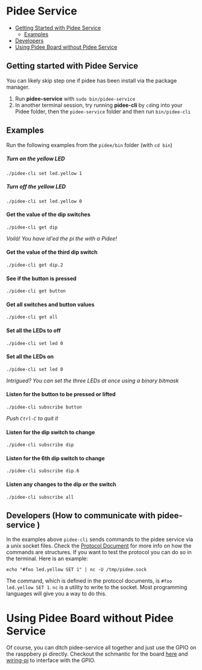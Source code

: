 # Pidee Service

- [Getting Started with Pidee Service](#getting-started-with-pidee-service)
    - [Examples](#examples)
- [Developers](#developers-how-to-communicate-with-pidee-service-)
- [Using Pidee Board without Pidee Service](#using-pidee-board-without-pidee-service)

## Getting started with Pidee Service

You can likely skip step one if pidee has been install via the package manager.

1. Run **pidee-service** with `sudo bin/pidee-service`
2. In another terminal session, try running **pidee-cli** by `cd`ing into your Pidee folder, then the `pidee-service` folder and then run `bin/pidee-cli` 

## Examples

Run the following examples from the `pidee/bin` folder (with `cd bin`)

##### Turn on the yellow LED

`./pidee-cli set led.yellow 1`

##### Turn off the yellow LED

`./pidee-cli set led.yellow 0`

#### Get the value of the dip switches

`./pidee-cli get dip`

_Voilà! You have id'ed the pi the with a Pidee!_

#### Get the value of the third dip switch

`./pidee-cli get dip.2`

#### See if the button is pressed

`./pidee-cli get button`

#### Get all switches and button values

`./pidee-cli get all`

#### Set all the LEDs to off

`./pidee-cli set led 0`

#### Set all the LEDs on

`./pidee-cli set led 0`

_Intrigued? You can set the three LEDs at once using a binary bitmask_

#### Listen for the button to be pressed or lifted

`./pidee-cli subscribe button`

*Push `Ctrl-C` to quit it*

#### Listen for the dip switch to change

`./pidee-cli subscribe dip`

#### Listen for the 6th dip switch to change

`./pidee-cli subscribe dip.6`

#### Listen any changes to the dip or the switch

`./pidee-cli subscribe all`

## Developers (How to communicate with pidee-service )

In the examples above `pidee-cli` sends commands to the pidee service via a unix socket files. Check the [Protocol Document](Protocol.md) for more info on how the commands are structures. If you want to test the protocol you can do so in the terminal. Here is an example:

```
echo "#foo led.yellow SET 1" | nc -U /tmp/pidee.sock
```

The command, which is defined in the protocol documents, is `#foo led.yellow SET 1`. `nc` is a utility to write to the socket. Most programming languages will give you a way to do this.


# Using Pidee Board without Pidee Service 

Of course, you can ditch pidee-service all together and just use the GPIO on the rasppbery pi directly. Checkout the schmantic for the board [here](../pcb/export/drawings/Pidee%20Schematic.pdf) and [wiring-pi](http://wiring-pi.com/) to interface with the GPIO.




